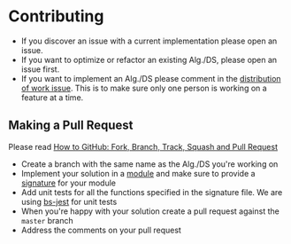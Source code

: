 # Contributing
- If you discover an issue with a current implementation please open an issue.
- If you want to optimize or refactor an existing Alg./DS, please open an issue first.
- If you want to implement an Alg./DS please comment in the [distribution of work issue](https://github.com/Artris/algorithms/issues/3). This is to make sure only one person is working on a feature at a time.

## Making a Pull Request
Please read [How to GitHub: Fork, Branch, Track, Squash and Pull Request](https://www.gun.io/blog/how-to-github-fork-branch-and-pull-request)

- Create a branch with the same name as the Alg./DS you're working on
- Implement your solution in a [module](http://2ality.com/2017/12/modules-reasonml.html) and make sure to provide a [signature](https://reasonml.github.io/docs/en/module#signatures) for your module
- Add unit tests for all the functions specified in the signature file. We are using [bs-jest](https://github.com/glennsl/bs-jest) for unit tests
- When you're happy with your solution create a pull request against the `master` branch
- Address the comments on your pull request

